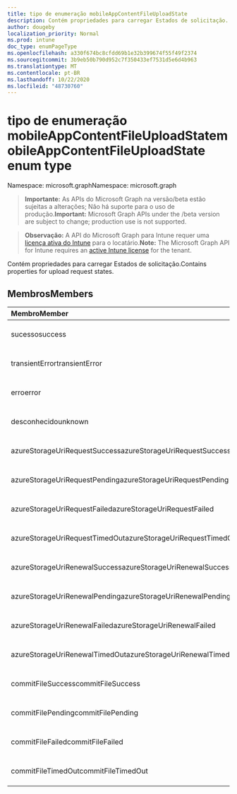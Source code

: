 ```yaml
---
title: tipo de enumeração mobileAppContentFileUploadState
description: Contém propriedades para carregar Estados de solicitação.
author: dougeby
localization_priority: Normal
ms.prod: intune
doc_type: enumPageType
ms.openlocfilehash: a330f674bc8cfdd69b1e32b399674f55f49f2374
ms.sourcegitcommit: 3b9eb50b790d952c7f350433ef7531d5e6d4b963
ms.translationtype: MT
ms.contentlocale: pt-BR
ms.lasthandoff: 10/22/2020
ms.locfileid: "48730760"
---
```

# <a name="mobileappcontentfileuploadstate-enum-type"></a><span data-ttu-id="4d448-103">tipo de enumeração mobileAppContentFileUploadState</span><span class="sxs-lookup"><span data-stu-id="4d448-103">mobileAppContentFileUploadState enum type</span></span>

<span data-ttu-id="4d448-104">Namespace: microsoft.graph</span><span class="sxs-lookup"><span data-stu-id="4d448-104">Namespace: microsoft.graph</span></span>

> <span data-ttu-id="4d448-105">**Importante:** As APIs do Microsoft Graph na versão/beta estão sujeitas a alterações; Não há suporte para o uso de produção.</span><span class="sxs-lookup"><span data-stu-id="4d448-105">**Important:** Microsoft Graph APIs under the /beta version are subject to change; production use is not supported.</span></span>

> <span data-ttu-id="4d448-106">**Observação:** A API do Microsoft Graph para Intune requer uma [licença ativa do Intune](https://go.microsoft.com/fwlink/?linkid=839381) para o locatário.</span><span class="sxs-lookup"><span data-stu-id="4d448-106">**Note:** The Microsoft Graph API for Intune requires an [active Intune license](https://go.microsoft.com/fwlink/?linkid=839381) for the tenant.</span></span>

<span data-ttu-id="4d448-107">Contém propriedades para carregar Estados de solicitação.</span><span class="sxs-lookup"><span data-stu-id="4d448-107">Contains properties for upload request states.</span></span>

## <a name="members"></a><span data-ttu-id="4d448-108">Membros</span><span class="sxs-lookup"><span data-stu-id="4d448-108">Members</span></span>
|<span data-ttu-id="4d448-109">Membro</span><span class="sxs-lookup"><span data-stu-id="4d448-109">Member</span></span>|<span data-ttu-id="4d448-110">Valor</span><span class="sxs-lookup"><span data-stu-id="4d448-110">Value</span></span>|<span data-ttu-id="4d448-111">Descrição</span><span class="sxs-lookup"><span data-stu-id="4d448-111">Description</span></span>|
|:---|:---|:---|
|<span data-ttu-id="4d448-112">sucesso</span><span class="sxs-lookup"><span data-stu-id="4d448-112">success</span></span>|<span data-ttu-id="4d448-113">,0</span><span class="sxs-lookup"><span data-stu-id="4d448-113">0</span></span>|<span data-ttu-id="4d448-114">Ainda não documentado</span><span class="sxs-lookup"><span data-stu-id="4d448-114">Not yet documented</span></span>|
|<span data-ttu-id="4d448-115">transientError</span><span class="sxs-lookup"><span data-stu-id="4d448-115">transientError</span></span>|<span data-ttu-id="4d448-116">1</span><span class="sxs-lookup"><span data-stu-id="4d448-116">1</span></span>|<span data-ttu-id="4d448-117">Ainda não documentado</span><span class="sxs-lookup"><span data-stu-id="4d448-117">Not yet documented</span></span>|
|<span data-ttu-id="4d448-118">erro</span><span class="sxs-lookup"><span data-stu-id="4d448-118">error</span></span>|<span data-ttu-id="4d448-119">duas</span><span class="sxs-lookup"><span data-stu-id="4d448-119">2</span></span>|<span data-ttu-id="4d448-120">Ainda não documentado</span><span class="sxs-lookup"><span data-stu-id="4d448-120">Not yet documented</span></span>|
|<span data-ttu-id="4d448-121">desconhecido</span><span class="sxs-lookup"><span data-stu-id="4d448-121">unknown</span></span>|<span data-ttu-id="4d448-122">3D</span><span class="sxs-lookup"><span data-stu-id="4d448-122">3</span></span>|<span data-ttu-id="4d448-123">Ainda não documentado</span><span class="sxs-lookup"><span data-stu-id="4d448-123">Not yet documented</span></span>|
|<span data-ttu-id="4d448-124">azureStorageUriRequestSuccess</span><span class="sxs-lookup"><span data-stu-id="4d448-124">azureStorageUriRequestSuccess</span></span>|<span data-ttu-id="4d448-125">100</span><span class="sxs-lookup"><span data-stu-id="4d448-125">100</span></span>|<span data-ttu-id="4d448-126">Ainda não documentado</span><span class="sxs-lookup"><span data-stu-id="4d448-126">Not yet documented</span></span>|
|<span data-ttu-id="4d448-127">azureStorageUriRequestPending</span><span class="sxs-lookup"><span data-stu-id="4d448-127">azureStorageUriRequestPending</span></span>|<span data-ttu-id="4d448-128">101</span><span class="sxs-lookup"><span data-stu-id="4d448-128">101</span></span>|<span data-ttu-id="4d448-129">Ainda não documentado</span><span class="sxs-lookup"><span data-stu-id="4d448-129">Not yet documented</span></span>|
|<span data-ttu-id="4d448-130">azureStorageUriRequestFailed</span><span class="sxs-lookup"><span data-stu-id="4d448-130">azureStorageUriRequestFailed</span></span>|<span data-ttu-id="4d448-131">102</span><span class="sxs-lookup"><span data-stu-id="4d448-131">102</span></span>|<span data-ttu-id="4d448-132">Ainda não documentado</span><span class="sxs-lookup"><span data-stu-id="4d448-132">Not yet documented</span></span>|
|<span data-ttu-id="4d448-133">azureStorageUriRequestTimedOut</span><span class="sxs-lookup"><span data-stu-id="4d448-133">azureStorageUriRequestTimedOut</span></span>|<span data-ttu-id="4d448-134">103</span><span class="sxs-lookup"><span data-stu-id="4d448-134">103</span></span>|<span data-ttu-id="4d448-135">Ainda não documentado</span><span class="sxs-lookup"><span data-stu-id="4d448-135">Not yet documented</span></span>|
|<span data-ttu-id="4d448-136">azureStorageUriRenewalSuccess</span><span class="sxs-lookup"><span data-stu-id="4d448-136">azureStorageUriRenewalSuccess</span></span>|<span data-ttu-id="4d448-137">200</span><span class="sxs-lookup"><span data-stu-id="4d448-137">200</span></span>|<span data-ttu-id="4d448-138">Ainda não documentado</span><span class="sxs-lookup"><span data-stu-id="4d448-138">Not yet documented</span></span>|
|<span data-ttu-id="4d448-139">azureStorageUriRenewalPending</span><span class="sxs-lookup"><span data-stu-id="4d448-139">azureStorageUriRenewalPending</span></span>|<span data-ttu-id="4d448-140">201</span><span class="sxs-lookup"><span data-stu-id="4d448-140">201</span></span>|<span data-ttu-id="4d448-141">Ainda não documentado</span><span class="sxs-lookup"><span data-stu-id="4d448-141">Not yet documented</span></span>|
|<span data-ttu-id="4d448-142">azureStorageUriRenewalFailed</span><span class="sxs-lookup"><span data-stu-id="4d448-142">azureStorageUriRenewalFailed</span></span>|<span data-ttu-id="4d448-143">202</span><span class="sxs-lookup"><span data-stu-id="4d448-143">202</span></span>|<span data-ttu-id="4d448-144">Ainda não documentado</span><span class="sxs-lookup"><span data-stu-id="4d448-144">Not yet documented</span></span>|
|<span data-ttu-id="4d448-145">azureStorageUriRenewalTimedOut</span><span class="sxs-lookup"><span data-stu-id="4d448-145">azureStorageUriRenewalTimedOut</span></span>|<span data-ttu-id="4d448-146">203</span><span class="sxs-lookup"><span data-stu-id="4d448-146">203</span></span>|<span data-ttu-id="4d448-147">Ainda não documentado</span><span class="sxs-lookup"><span data-stu-id="4d448-147">Not yet documented</span></span>|
|<span data-ttu-id="4d448-148">commitFileSuccess</span><span class="sxs-lookup"><span data-stu-id="4d448-148">commitFileSuccess</span></span>|<span data-ttu-id="4d448-149">300</span><span class="sxs-lookup"><span data-stu-id="4d448-149">300</span></span>|<span data-ttu-id="4d448-150">Ainda não documentado</span><span class="sxs-lookup"><span data-stu-id="4d448-150">Not yet documented</span></span>|
|<span data-ttu-id="4d448-151">commitFilePending</span><span class="sxs-lookup"><span data-stu-id="4d448-151">commitFilePending</span></span>|<span data-ttu-id="4d448-152">301</span><span class="sxs-lookup"><span data-stu-id="4d448-152">301</span></span>|<span data-ttu-id="4d448-153">Ainda não documentado</span><span class="sxs-lookup"><span data-stu-id="4d448-153">Not yet documented</span></span>|
|<span data-ttu-id="4d448-154">commitFileFailed</span><span class="sxs-lookup"><span data-stu-id="4d448-154">commitFileFailed</span></span>|<span data-ttu-id="4d448-155">302</span><span class="sxs-lookup"><span data-stu-id="4d448-155">302</span></span>|<span data-ttu-id="4d448-156">Ainda não documentado</span><span class="sxs-lookup"><span data-stu-id="4d448-156">Not yet documented</span></span>|
|<span data-ttu-id="4d448-157">commitFileTimedOut</span><span class="sxs-lookup"><span data-stu-id="4d448-157">commitFileTimedOut</span></span>|<span data-ttu-id="4d448-158">303</span><span class="sxs-lookup"><span data-stu-id="4d448-158">303</span></span>|<span data-ttu-id="4d448-159">Ainda não documentado</span><span class="sxs-lookup"><span data-stu-id="4d448-159">Not yet documented</span></span>|





